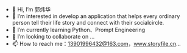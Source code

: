 - 👋 Hi, I’m 郭炜华
- 👀 I’m interested in develop an application that helps every ordinary person tell their life story and connect with their socialcircle.
- 🌱 I’m currently learning Python、Prompt Engineering
- 💞️ I’m looking to collaborate on ...
- 📫 How to reach me：13901996432@163.com，www.storyfile.cn...

<!---
guoweihua0307/guoweihua0307 is a ✨ special ✨ repository because its `README.md` (this file) appears on your GitHub profile.
You can click the Preview link to take a look at your changes.
--->
